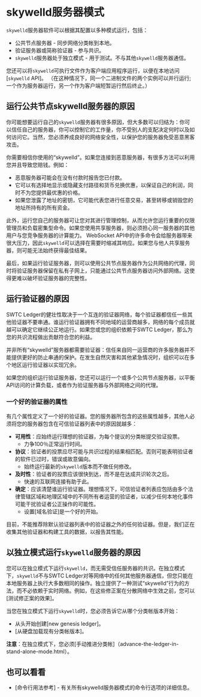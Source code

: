 # skywelld服务器模式

`skywelld`服务器软件可以根据其配置以多种模式运行，包括：

* 公共节点服务器 - 同步网络分类帐到本地。
* 验证服务器或简称验证器 - 参与共识。
* `skywelld`服务器处于独立模式 - 用于测试。不与其他`skywelld`服务器通信。

您还可以将`skywelld`可执行文件作为客户端应用程序运行，以便在本地访问[`skywelld` API]。 （在这种情况下，同一个二进制文件的两个实例可以并行运行;一个作为服务器运行，另一个作为客户端短暂运行然后终止。）


## 运行公共节点skywelld服务器的原因

你可能想要运行自己的`skywelld`服务器有很多原因，但大多数可以归结为：你可以信任自己的服务器，你可以控制它的工作量，你不受别人的支配决定何时以及如何访问它。当然，您必须养成良好的网络安全性，以保护您的服务器免受恶意黑客攻击。

你需要相信你使用的“skywelld”。如果您连接到恶意服务器，有很多方法可以利用您并且导致您赔钱。例如：

* 恶意服务器可能会在没有付款时报告您已付款。
* 它可以有选择地显示或隐藏支付路径和货币兑换优惠，以保证自己的利润，同时不为您提供最优惠的价格。
* 如果您泄露了地址的密钥，它可能代表您进行任意交易，甚至转移或销毁您的地址所持有的所有资金。

此外，运行您自己的服务器可让您对其进行管理控制，从而允许您运行重要的仅限管理员和负载密集型命令。如果您使用共享服务器，则必须担心同一服务器的其他用户与您竞争服务器的计算能力。 WebSocket API中的许多命令会给服务器带来很大压力，因此`skywelld`可以选择在需要时缩减其响应。如果您与他人共享服务器，则可能无法始终获得最佳结果。

最后，如果运行验证服务器，则可以使用公共节点服务器作为公共网络的代理，同时将验证服务器保留在私有子网上，只能通过公共节点服务器访问外部网络。这使得更难以破坏验证服务器的完整性。

## 运行验证器的原因

SWTC Ledger的健壮性取决于一个互连的验证器网络，每个验证器都信任一些其他验证器不要串通。谁运行验证器拥有不同地域的运营商越多，网络的每个成员就越可以确定它继续公正地运行。如果您或您的组织依赖于SWTC Ledger，那么为您的共识流程做出贡献符合您的利益。

并非所有“skywelld”服务器都需要验证器：信任来自同一运营商的许多服务器并不能提供更好的防止串通的保护。在发生自然灾害和其他紧急情况时，组织可以在多个地区运行验证器以实现冗余。

如果您的组织运行验证服务器，您还可以运行一个或多个公共节点服务器，以平衡API访问的计算负载，或者作为验证服务器与外部网络之间的代理。


### 一个好的验证器的属性

有几个属性定义了一个好的验证器。您的服务器所包含的这些属性越多，其他人必须将您的服务器包含在可信验证器列表中的原因就越多：

* **可用性**：应始终运行理想的验证器，为每个提议的分类帐提交验证投票。
    * 力争100％正常运行时间。
* **协议**：验证者的投票应尽可能与共识过程的结果相匹配。否则可能表明验证者的软件已过时，错误或故意偏向。
    * 始终运行最新的`skywelld`版本而不做任何修改。
* **及时性**：验证者的投票应该很快到达，而不是在达成共识轮次之后。
    * 快速的互联网连接有助于此。
* **确定**：应该清楚谁运行验证器。理想情况下，可信验证者列表应包括由多个法律管辖区域和地理区域中的不同所有者运营的验证者，以减少任何本地化事件可能干扰验证者公正操作的可能性。
    * 设置[域名验证]是一个好的开始。

目前，不能推荐除默认验证器列表中的验证器之外的任何验证器。但是，我们正在收集其他验证器和构建工具的数据，以报告其性能。


## 以独立模式运行`skywelld`服务器的原因

您可以在独立模式下运行`skywelld`，而无需受信任服务器的共识。在独立模式下，`skywelld`不与SWTC Ledger对等网络中的任何其他服务器通信，但您只能在本地服务器上执行大多数相同的操作。独立提供了一种测试“skywelld”行为的方法，而不必依赖于实时网络。例如，在这些修正案在分散网络中生效之前，您可以[测试修正案的效果]。

当您在独立模式下运行`skywelld`时，您必须告诉它从哪个分类帐版本开始：

* 从头开始创建[new genesis ledger]。
* [从硬盘加载现有分类帐版本]。

**注意**：在独立模式下，您必须[手动推进分类帐]（advance-the-ledger-in-stand-alone-mode.html）。

## 也可以看看

- [命令行用法参考] - 有关所有skywelld服务器模式的命令行选项的详细信息。

